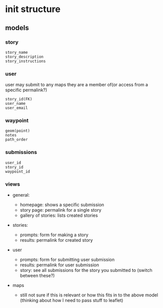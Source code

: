 # init structure


## models


### story

```
story_name
story_description
story_instructions
```

### user
user may submit to any maps they are a member of(or access from a specific permalink?)

```
story_id(FK)
user_name
user_email
```
### waypoint
```
geom(point)
notes
path_order
```

### submissions

```
user_id
story_id
waypoint_id
```




### views
* general:
  * homepage: shows a specific submission
  * story page: permalink for a single story
  * gallery of stories: lists created stories

* stories:
  * prompts: form for making a story
  * results: permalink for created story

* user
  * prompts: form for submitting user submission
  * results: permalink for user submission
  * story: see all submissions for the story you submitted to (switch between these?)

* maps
  * still not sure if this is relevant or how this fits in to the above model (thinking about how I need to pass stuff to leaflet)
